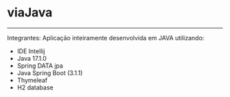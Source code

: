 # viaJava
---
Integrantes: 
Aplicação inteiramente desenvolvida em JAVA utilizando:
* IDE Intellij
* Java 17.1.0
* Spring DATA jpa
* Java Spring Boot (3.1.1)
* Thymeleaf
* H2 database
